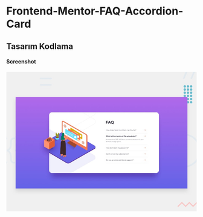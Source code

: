 # Frontend-Mentor-FAQ-Accordion-Card
<h2>Tasarım Kodlama</h2>

<h4>Screenshot</h4>
<img src ="https://raw.githubusercontent.com/elaksc/Frontend-Mentor-FAQ-Accordion-Card/main/faq-accordion-card-main/design/desktop-preview.jpg">
